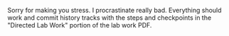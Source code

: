 Sorry for making you stress. I procrastinate really bad. Everything should work and commit history tracks with the steps and checkpoints in the "Directed Lab Work" portion of the lab work PDF.
